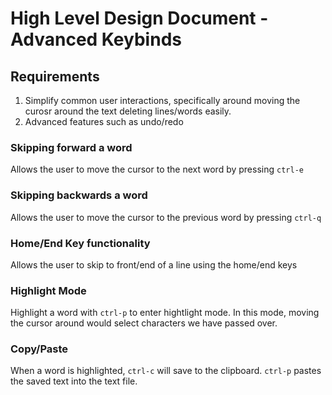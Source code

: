 # High Level Design Document - Advanced Keybinds

## Requirements

1. Simplify common user interactions, specifically around moving the curosr around the text deleting lines/words easily.
2. Advanced features such as undo/redo

### Skipping forward a word

Allows the user to move the cursor to the next word by pressing `ctrl-e`

### Skipping backwards a word

Allows the user to move the cursor to the previous word by pressing `ctrl-q`

### Home/End Key functionality

Allows the user to skip to front/end of a line using the home/end keys

### Highlight Mode

Highlight a word with `ctrl-p` to enter hightlight mode. In this mode, moving the cursor around would select characters we have
passed over.

### Copy/Paste

When a word is highlighted, `ctrl-c` will save to the clipboard. `ctrl-p` pastes the saved text into the text file.

